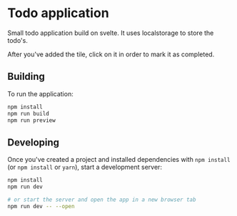 # Todo application
Small todo application build on svelte. It uses localstorage to store the todo's.

After you've added the tile, click on it in order to mark it as completed.

## Building

To run the application:

```bash
npm install
npm run build
npm run preview
```

## Developing

Once you've created a project and installed dependencies with `npm install` (or `npm install` or `yarn`), start a development server:

```bash
npm install
npm run dev

# or start the server and open the app in a new browser tab
npm run dev -- --open
```
